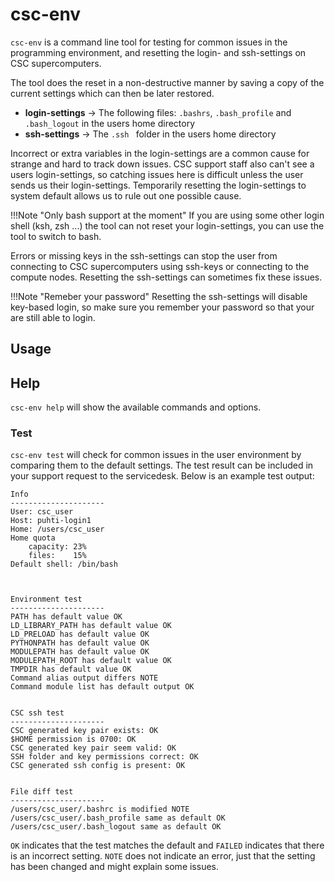 # csc-env

`csc-env` is a command line tool for testing for common issues in the programming environment,
and resetting the login- and ssh-settings on CSC supercomputers.

The tool does the reset in a non-destructive manner by saving a copy of the current settings which 
can then be later restored.  

- **login-settings** -> The following files: `.bashrs`, `.bash_profile` and `.bash_logout` in the users home directory
- **ssh-settings** -> The `.ssh ` folder in the users home directory

Incorrect or extra variables in the login-settings are a common cause for strange and hard to track down issues.
CSC support staff also can't see a users login-settings, so catching issues here is difficult unless the user 
sends us their login-settings. 
Temporarily resetting the login-settings to system default allows us to rule out one possible cause.   

!!!Note "Only bash support at the moment"
    If you are using some other login shell (ksh, zsh ...) the tool can not reset your login-settings,
    you can use the tool to switch to bash.

Errors or missing keys in the ssh-settings can stop the user from connecting to CSC supercomputers using ssh-keys
or connecting to the compute nodes. Resetting the ssh-settings can sometimes fix these issues.  

!!!Note "Remeber your password"
    Resetting the ssh-settings will disable key-based login, so make sure you remember your password
    so that your are still able to login.


## Usage


## Help 

`csc-env help` will show the available commands and options.

### Test

`csc-env test` will check for common issues in the user environment by comparing 
them to the default settings. The test result can be included in your support request to the servicedesk. 
Below is an example test output: 

```
Info
---------------------
User: csc_user
Host: puhti-login1
Home: /users/csc_user
Home quota
    capacity: 23%
    files:    15%
Default shell: /bin/bash 



Environment test
---------------------
PATH has default value OK
LD_LIBRARY_PATH has default value OK
LD_PRELOAD has default value OK
PYTHONPATH has default value OK
MODULEPATH has default value OK
MODULEPATH_ROOT has default value OK
TMPDIR has default value OK
Command alias output differs NOTE
Command module list has default output OK


CSC ssh test
---------------------
CSC generated key pair exists: OK
$HOME permission is 0700: OK
CSC generated key pair seem valid: OK
SSH folder and key permissions correct: OK
CSC generated ssh config is present: OK


File diff test
---------------------
/users/csc_user/.bashrc is modified NOTE
/users/csc_user/.bash_profile same as default OK
/users/csc_user/.bash_logout same as default OK
```

`OK` indicates that the test matches the default and `FAILED` indicates that there is an incorrect setting.
`NOTE` does not indicate an error, just that the setting has been changed and might explain some issues.


